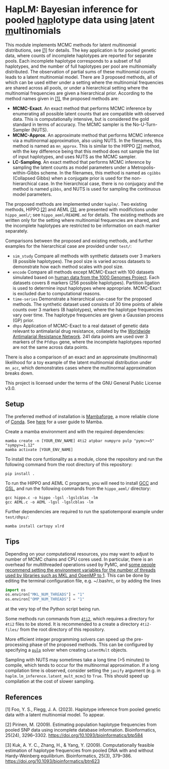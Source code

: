 # HapLM: Bayesian inference for pooled <ins>hap</ins>lotype data using <ins>l</ins>atent <ins>m</ins>ultinomials

This module implements MCMC methods for latent multinomial distributions, see [[1]](#1) for details. The key application is for pooled genetic data, where counts of incomplete haplotypes are reported for separate pools. Each incomplete haplotype corresponds to a subset of full haplotypes, and the number of full haplotypes per pool are multinomially distributed. The observation of partial sums of these multinomial counts leads to a latent multinomial model. There are 3 proposed methods, all of which can be used either under a setting where the multinomial frequencies are shared across all pools, or under a hierarchical setting where the multinomial frequencies are given a hierarchical prior. According to the method names given in [[1]](#1), the proposed methods are:

- **MCMC-Exact**. An exact method that performs MCMC inference by enumerating all possible latent counts that are compatible with observed data. This is computationally intensive, but is considered the gold standard in terms of accuracy. The MCMC sampler is the No-U-Turn-Sampler (NUTS).
- **MCMC-Approx**. An approximate method that performs MCMC inference via a multinormal approximation, also using NUTS. In the filenames, this method is named as `mn_approx`. This is similar to the HIPPO [[2]](#2) method, with the key difference being that this method does not sample the list of input haplotypes, and uses NUTS as the MCMC sampler.
- **LC-Sampling**. An exact method that performs MCMC inference by sampling the latent counts as model parameters under a Metropolis-within-Gibbs scheme. In the filenames, this method is named as `cgibbs` (Collapsed Gibbs) when a conjugate prior is used for the non-hierarchical case. In the hierarchical case, there is no conjugacy and the method is named `gibbs`, and NUTS is used for sampling the continuous model parameters.

The proposed methods are implemented under `haplm/`. Two existing methods, HIPPO [[2]](#2) and AEML [[3]](#3), are presented with modifictions under `hippo_aeml/`; see `hippo_aeml/README.md` for details. The existing methods are written only for the setting where multinomial frequencies are shared, and the incomplete haplotypes are restricted to be information on each marker separately.

Comparisons between the proposed and existing methods, and further examples for the hierarchical case are provided under `test/`:

- `sim_study` Compare all methods with synthetic datasets over 3 markers (8 possible haplotypes). The pool size is varied across datasets to demonstrate how each method scales with pool size.
- `encode` Compare all methods except MCMC-Exact with 100 datasets simulated based on [human data from the 1000 Genomes Project](https://www.internationalgenome.org/data-portal/population/CEU). Each datasets covers 8 markers (256 possible haplotypes). Partition ligation is used to determine input haplotypes where appropriate. MCMC-Exact is excluded due to computational reasons.
- `time-series` Demonstrate a hierarchical use-case for the proposed methods. The synthetic dataset used consists of 30 time points of allele counts over 3 markers (8 haplotypes), where the haplotype frequencies vary over time. The haplotype frequencies are given a Gaussian process (GP) prior.
- `dhps` Application of MCMC-Exact to a real dataset of genetic data relevant to antimalarial drug resistance, collated by the [Worldwide Antimalarial Resistance Network](https://www.wwarn.org/tracking-resistance/sp-molecular-surveyor). 241 data points are used over 3 markers of the `Pfdhps` gene, where the incomplete haplotypes reported are not the same across data points.

There is also a comparison of an exact and an approximate (multinormal) likelihood for a toy example of the latent multinomial distribution under `mn_acc`, which demonstrates cases where the multinormal approximation breaks down.

This project is licensed under the terms of the GNU General Public License v3.0.

## Setup

The preferred method of installation is [Mambaforge](https://github.com/conda-forge/miniforge#mambaforge), a more reliable clone of [Conda](https://docs.conda.io/en/latest/). See [here](https://mamba.readthedocs.io/en/latest/user_guide/mamba.html#mamba) for a user guide to Mamba. 

Create a mamba environment and with the required dependencies:
```
mamba create -n [YOUR_ENV_NAME] 4ti2 atpbar numpyro pulp "pymc>=5" "sympy>=1.12"
mamba activate [YOUR_ENV_NAME]
```

To install the core funtionality as a module, clone the repository and run the following command from the root directory of this repository:
```
pip install .
```

To run the HIPPO and AEML C programs, you will need to install [GCC](https://gcc.gnu.org/) and [GSL](https://www.gnu.org/software/gsl/), and run the following commands from the `hippo_aeml/` directory:
```
gcc hippo.c -o hippo -lgsl -lgslcblas -lm
gcc AEML.c -o AEML -lgsl -lgslcblas -lm
```

Further dependencies are required to run the spatiotemporal example under `test/dhps/`:
```
mamba install cartopy xlrd
```

## Tips

Depending on your computational resources, you may want to adjust to number of MCMC chains and CPU cores used. In particular, there is an overhead for multithreaded operations used by PyMC, and [some people recommend setting the environment variables for the number of threads used by libraries such as MKL and OpenMP to 1](https://discourse.pymc.io/t/regarding-the-use-of-multiple-cores/4249). This can be done by editing the terminal configuration file, e.g. ~/.bashrc, or by adding the lines
```python
import os
os.environ["MKL_NUM_THREADS"] = "1"
os.environ["OMP_NUM_THREADS"] = "1"
```
at the very top of the Python script being run.

Some methods run commands from [`4ti2`](https://4ti2.github.io/), which requires a directory for `4ti2` files to be stored. It is recommended to a create a directory `4ti2-files/` from the root directory of this repository.

More efficient integer programming solvers can speed up the pre-processing phase of the proposed methods. This can be configured by specifying a [`pulp`](https://coin-or.github.io/pulp/) solver when creating `LatentMult` objects.

Sampling with NUTS may sometimes take a long time (>5 minutes) to compile, which tends to occur for the multinormal approximation. If a long compilation time is observed, consider setting the `jaxify` argument (e.g. in `haplm.lm_inference.latent_mult_mcmc`) to `True`. This should speed up compilation at the cost of slower sampling.

## References

<a id="1">[1]</a> 
Foo, Y. S., Flegg, J. A. (2023). Haplotype inference from pooled genetic data with a latent multinomial model. To appear.

<a id="2">[2]</a> 
Pirinen, M. (2009). Estimating population haplotype frequencies from pooled SNP data using incomplete database information. Bioinformatics, 25(24), 3296–3302. https://doi.org/10.1093/bioinformatics/btp584

<a id="3">[3]</a> 
Kuk, A. Y. C., Zhang, H., & Yang, Y. (2009). Computationally feasible estimation of haplotype frequencies from pooled DNA with and without Hardy-Weinberg equilibrium. Bioinformatics, 25(3), 379–386. https://doi.org/10.1093/bioinformatics/btn623